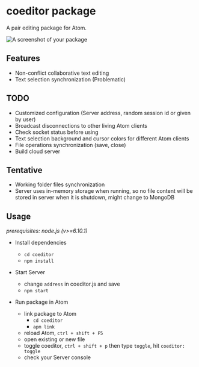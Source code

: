 # coeditor package

A pair editing package for Atom.

![A screenshot of your package](https://f.cloud.github.com/assets/69169/2290250/c35d867a-a017-11e3-86be-cd7c5bf3ff9b.gif)

## Features
+ Non-conflict collaborative text editing
+ Text selection synchronization (Problematic)

## TODO
+ Customized configuration (Server address, random session id or given by user)
+ Broadcast disconnections to other living Atom clients
+ Check socket status before using
+ Text selection background and cursor colors for different Atom clients
+ File operations synchronization (save, close)
+ Build cloud server

## Tentative
+ Working folder files synchronization
+ Server uses in-memory storage when running, so no file content will be stored in server when it is shutdown, might change to MongoDB

## Usage
_prerequisites: node.js (v>=6.10.1)_

+ Install dependencies
  - `cd coeditor`
  - `npm install`

+ Start Server
  - change `address` in coeditor.js and save
  - `npm start`

+ Run package in Atom
  - link package to Atom
    - `cd coeditor`
    - `apm link`
  - reload Atom, `ctrl + shift + F5`
  - open existing or new file
  - toggle coeditor, `ctrl + shift + p` then type `toggle`, hit `coeditor: toggle`
  - check your Server console

